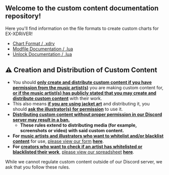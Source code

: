 ## Welcome to the custom content documentation repository!

Here you'll find information on the file formats to create custom charts for EX-XDRiVER! <br/>

- [Chart Format / .xdrv](xdrv.md)
- [Modfile Documentation / .lua](mods.md)
- [Unlock Documentation / .lua](unlocks.md)

## ⚠️ Creation and Distribution of Custom Content
- You should <ins>**only create and distribute custom content if you have permission from the music artist(s)**</ins> you are making custom content for, <ins>**or if the music artist(s) has publicly stated that you may create and distribute custom content**</ins> with their work.
- This also means <ins>**if you are using jacket art**</ins> and distributing it, you should <ins>**ask the illustrator(s) for permission**</ins> to use it.
- <ins>**Distributing custom content without proper permission in our Discord server may result in a ban.**</ins>
  - **These rules extend to distributing media (for example, screenshots or video) with said custom content.**
- **For <ins>music artists and illustrators who want to whitelist and/or blacklist content</ins>** for use, <ins>please view our form</ins> **[here](https://forms.gle/EjRApoTpojdhyBbv9)**.
- **For <ins>creators who want to check if an artist has whitelisted or blacklisted their work</ins>**, <ins>please view our spreadsheet</ins> **[here](https://docs.google.com/spreadsheets/d/1proQiFfMdWsOHJ4aqs6q88aLru0LDq-RmH7CCd0Tugk)**.

While we cannot regulate custom content outside of our Discord server, we ask that you follow these rules.
